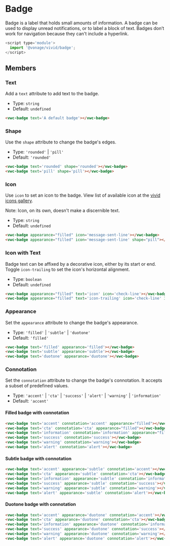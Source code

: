# Badge

Badge is a label that holds small amounts of information.
A badge can be used to display unread notifications, or to label a block of text.
Badges don’t work for navigation because they can't include a hyperlink.

```js
<script type='module'>
  import '@vonage/vivid/badge';
</script>
```

## Members

### Text

Add a `text` attribute to add text to the badge.

- Type: `string`
- Default: `undefined`

```html preview
<vwc-badge text='A default badge'></vwc-badge>
```


### Shape

Use the `shape` attribute to change the badge's edges.

- Type: `'rounded'` | `'pill'`
- Default: `'rounded'`

```html preview
<vwc-badge text='rounded' shape='rounded'></vwc-badge>
<vwc-badge text='pill' shape='pill'></vwc-badge>
```

### Icon

Use `icon` to set an icon to the badge.
View list of available icon at the [vivid icons gallery](https://icons.vivid.vonage.com).

Note: Icon, on its own, doesn't make a discernible text.

- Type: `string`
- Default: `undefined`

```html preview
<vwc-badge appearance="filled" icon='message-sent-line'></vwc-badge>
<vwc-badge appearance="filled" icon='message-sent-line' shape="pill"></vwc-badge>
```

### Icon with Text

Badge text can be affixed by a decorative icon, either by its start or end.
Toggle `icon-trailing` to set the icon's horizontal alignment.

- Type: `boolean`
- Default: `undefined`

```html preview
<vwc-badge appearance="filled" text='icon' icon='check-line'></vwc-badge>
<vwc-badge appearance="filled" text='icon-trailing' icon='check-line' icon-trailing></vwc-badge>
```

### Appearance

Set the `appearance` attribute to change the badge's appearance.

- Type: `'filled'` | `'subtle'` | `'duotone'`
- Default: `'filled'`

```html preview
<vwc-badge text='filled' appearance='filled'></vwc-badge>
<vwc-badge text='subtle' appearance='subtle'></vwc-badge>
<vwc-badge text='duotone' appearance='duotone'></vwc-badge>
```

### Connotation

Set the `connotation` attribute to change the badge's connotation.
It accepts a subset of predefined values.

- Type: `'accent'` | `'cta'` | `'success'` | `'alert'` | `'warning'` | `'information'`
- Default: `'accent'`

#### Filled badge with connotation

```html preview
<vwc-badge text='accent' connotation='accent' appearance="filled"></vwc-badge>
<vwc-badge text='cta' connotation='cta' appearance="filled"></vwc-badge>
<vwc-badge text='information' connotation='information' appearance="filled"></vwc-badge>
<vwc-badge text='success' connotation='success'></vwc-badge>
<vwc-badge text='warning' connotation='warning'></vwc-badge>
<vwc-badge text='alert' connotation='alert'></vwc-badge>
```

#### Subtle badge with connotation

```html preview
<vwc-badge text='accent' appearance='subtle' connotation='accent'></vwc-badge>
<vwc-badge text='cta' appearance='subtle' connotation='cta'></vwc-badge>
<vwc-badge text='information' appearance='subtle' connotation='information'></vwc-badge>
<vwc-badge text='success' appearance='subtle' connotation='success'></vwc-badge>
<vwc-badge text='warning' appearance='subtle' connotation='warning'></vwc-badge>
<vwc-badge text='alert' appearance='subtle' connotation='alert'></vwc-badge>
```

#### Duotone badge with connotation

```html preview
<vwc-badge text='accent' appearance='duotone' connotation='accent'></vwc-badge>
<vwc-badge text='cta' appearance='duotone' connotation='cta'></vwc-badge>
<vwc-badge text='information' appearance='duotone' connotation='information'></vwc-badge>
<vwc-badge text='success' appearance='duotone' connotation='success'></vwc-badge>
<vwc-badge text='warning' appearance='duotone' connotation='warning'></vwc-badge>
<vwc-badge text='alert' appearance='duotone' connotation='alert'></vwc-badge>
```

